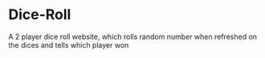 # Dice-Roll
A 2 player dice roll website, which rolls random number when refreshed on the dices and tells which player won
